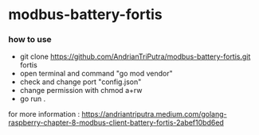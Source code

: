 # modbus-battery-fortis

### how to use
- git clone https://github.com/AndrianTriPutra/modbus-battery-fortis.git fortis
- open terminal and command "go mod vendor"
- check and change port "config.json"
- change permission with chmod a+rw
- go run .

for more information : https://andriantriputra.medium.com/golang-raspberry-chapter-8-modbus-client-battery-fortis-2abef10bd6ed
